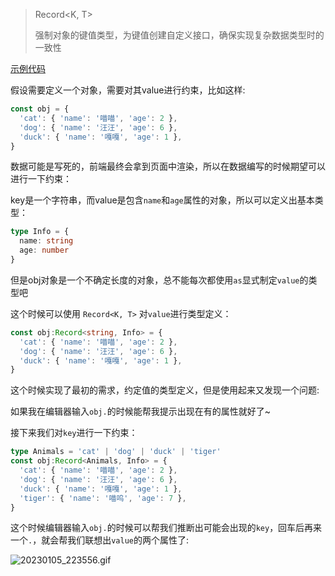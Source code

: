 > Record<K, T>
> 
> 强制对象的键值类型，为键值创建自定义接口，确保实现复杂数据类型时的一致性

[示例代码](https://codesandbox.io/s/tsgong-ju-lei-xing-pc65yr?file=/src/index.tsx)

假设需要定义一个对象，需要对其value进行约束，比如这样:
```ts
const obj = {
  'cat': { 'name': '喵喵', 'age': 2 },
  'dog': { 'name': '汪汪', 'age': 6 },
  'duck': { 'name': '嘎嘎', 'age': 1 },
}
```

数据可能是写死的，前端最终会拿到页面中渲染，所以在数据编写的时候期望可以进行一下约束：

key是一个字符串，而value是包含`name`和`age`属性的对象，所以可以定义出基本类型：
```ts
type Info = {
  name: string
  age: number
}
```
但是obj对象是一个不确定长度的对象，总不能每次都使用`as`显式制定`value`的类型吧

这个时候可以使用 `Record<K, T>` 对`value`进行类型定义：
```ts
const obj:Record<string, Info> = {
  'cat': { 'name': '喵喵', 'age': 2 },
  'dog': { 'name': '汪汪', 'age': 6 },
  'duck': { 'name': '嘎嘎', 'age': 1 },
}
```
这个时候实现了最初的需求，约定值的类型定义，但是使用起来又发现一个问题:

如果我在编辑器输入`obj.`的时候能帮我提示出现在有的属性就好了~

接下来我们对`key`进行一下约束：

```ts
type Animals = 'cat' | 'dog' | 'duck' | 'tiger'
const obj:Record<Animals, Info> = {
  'cat': { 'name': '喵喵', 'age': 2 },
  'dog': { 'name': '汪汪', 'age': 6 },
  'duck': { 'name': '嘎嘎', 'age': 1 },
  'tiger': { 'name': '喵呜', 'age': 7 },
}
```

这个时候编辑器输入`obj.`的时候可以帮我们推断出可能会出现的`key`，回车后再来一个`.`，就会帮我们联想出`value`的两个属性了:

![20230105_223556.gif](https://s2.loli.net/2023/01/05/3tWmCNErbUJMnkS.gif)
